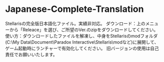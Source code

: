 # Japanese-Complete-Translation
Stellarisの完全版日本語化ファイル。実績非対応。
ダウンロード：上のメニューから「Releace」を選び、ご所望のVer.のzipをダウンロードしてください。
使い方：ダウンロードしたファイルを解凍し、中身をStellarisのmodフォルダ(C:\My Data\Document\Paradox Interactive\Stellaris\modなど)に展開して、ゲーム起動時にランチャーで有効化してください。 旧バージョンの使用は自己責任でお願いいたします。
